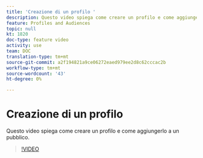 ```yaml
---
title: 'Creazione di un profilo '
description: Questo video spiega come creare un profilo e come aggiungerlo a un pubblico in Adobe Campaign Standard (ACS)
feature: Profiles and Audiences
topic: null
kt: 1820
doc-type: feature video
activity: use
team: DOC
translation-type: tm+mt
source-git-commit: a2f194821a9ce06272eaed979ee2d8c62cccac2b
workflow-type: tm+mt
source-wordcount: '43'
ht-degree: 0%

---
```



# Creazione di un profilo

Questo video spiega come creare un profilo e come aggiungerlo a un pubblico.

>[!VIDEO](https://video.tv.adobe.com/v/25277/?quality=12)
